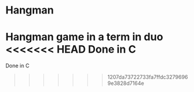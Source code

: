 # Hangman
Hangman game in a term in duo
<<<<<<< HEAD
Done in C
=======
Done in C
>>>>>>> 1207da73722733fa7ffdc32796969e3828d7164e
